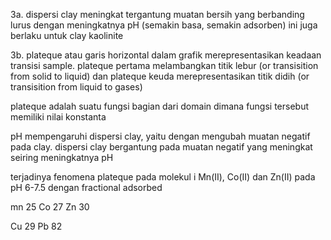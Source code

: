 3a. dispersi clay meningkat tergantung muatan bersih yang berbanding lurus dengan meningkatnya pH (semakin basa, semakin adsorben) ini juga berlaku untuk clay kaolinite

3b. plateque atau garis horizontal dalam grafik merepresentasikan keadaan transisi sample. plateque pertama melambangkan titik lebur (or transisition from solid to liquid) dan plateque keuda merepresentasikan titik didih (or transisition from liquid to gases)

plateque adalah suatu fungsi bagian dari domain dimana fungsi tersebut memiliki  nilai konstanta

pH mempengaruhi dispersi  clay, yaitu dengan mengubah muatan negatif pada clay. dispersi clay bergantung pada muatan negatif yang meningkat seiring meningkatnya pH

terjadinya fenomena plateque pada molekul i Mn(II), Co(II) dan Zn(II) pada pH 6-7.5 dengan fractional adsorbed

mn 25
Co 27
Zn 30

Cu 29
Pb 82